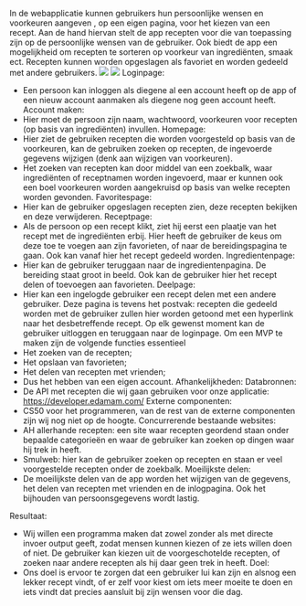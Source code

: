 In de webapplicatie kunnen gebruikers hun persoonlijke wensen en voorkeuren aangeven , op een eigen pagina, voor het kiezen van een recept. Aan de hand hiervan stelt de app recepten voor die van toepassing zijn op de persoonlijke wensen van de gebruiker. Ook biedt de app een mogelijkheid om recepten te sorteren op voorkeur van ingrediënten, smaak ect. 
Recepten kunnen worden opgeslagen als favoriet en worden gedeeld met andere gebruikers.
<img src="http://preview.ibb.co/jTYBXR/IMG_4477.jpg" />
<img src="http://preview.ibb.co/bH2S6m/IMG_4478.jpg" />
Loginpage:
- Een persoon kan inloggen als diegene al een account heeft op de app of een nieuw account aanmaken als diegene nog geen account heeft.
Account maken:
- Hier moet de persoon zijn naam, wachtwoord, voorkeuren voor recepten (op basis van ingrediënten) invullen. 
Homepage:
- Hier ziet de gebruiken recepten die worden voorgesteld op basis van de voorkeuren, kan de gebruiken zoeken op recepten, de ingevoerde gegevens wijzigen (denk aan wijzigen van voorkeuren).
- Het zoeken van recepten kan door middel van een zoekbalk, waar ingrediënten of receptnamen worden ingevoerd, maar er kunnen ook een boel voorkeuren worden aangekruisd op basis van welke recepten worden gevonden.
Favoritespage:
- Hier kan de gebruiker opgeslagen recepten zien, deze recepten bekijken en deze verwijderen.
Receptpage:
- Als de persoon op een recept klikt, ziet hij eerst een plaatje van het recept met de ingrediënten erbij. Hier heeft de gebruiker de keus om deze toe te voegen aan zijn favorieten, of naar de bereidingspagina te gaan. Ook kan vanaf hier het recept gedeeld worden.
Ingredientenpage:
- Hier kan de gebruiker teruggaan naar de ingredientenpagina. De bereiding staat groot in beeld. Ook kan de gebruiker hier het recept delen of toevoegen aan favorieten.
Deelpage:
- Hier kan een ingelogde gebruiker een recept delen met een andere gebruiker. Deze pagina is tevens het postvak: recepten die gedeeld worden met de gebruiker zullen hier worden getoond met een hyperlink naar het desbetreffende recept.
Op elk gewenst moment kan de gebruiker uitloggen en teruggaan naar de loginpage.
Om een MVP te maken zijn de volgende functies essentieel
- Het zoeken van de recepten;
- Het opslaan van favorieten;
- Het delen van recepten met vrienden;
- Dus het hebben van een eigen account.
Afhankelijkheden:
Databronnen:
- De API met recepten die wij gaan gebruiken voor onze applicatie: https://developer.edamam.com/
Externe componenten:
- CS50 voor het programmeren, van de rest van de externe componenten zijn wij nog niet op de hoogte.
Concurrerende bestaande websites:
- AH allerhande recepten: een site waar recepten geordend staan onder bepaalde categorieën en waar de gebruiker kan zoeken op dingen waar hij trek in heeft.
- Smulweb: hier kan de gebruiker zoeken op recepten en staan er veel voorgestelde recepten onder de zoekbalk.
Moeilijkste delen:
- De moeilijkste delen van de app worden het wijzigen van de gegevens, het delen van recepten met vrienden en de inlogpagina. Ook het bijhouden van persoonsgegevens wordt lastig.

Resultaat:
- Wij willen een programma maken dat zowel zonder als met directe invoer output geeft, zodat mensen kunnen kiezen of ze iets willen doen of niet. De gebruiker kan kiezen uit de voorgeschotelde recepten, of zoeken naar andere recepten als hij daar geen trek in heeft.
Doel:
- Ons doel is ervoor te zorgen dat een gebruiker lui kan zijn en alsnog een lekker recept vindt, of er zelf voor kiest om iets meer moeite te doen en iets vindt dat precies aansluit bij zijn wensen voor die dag.